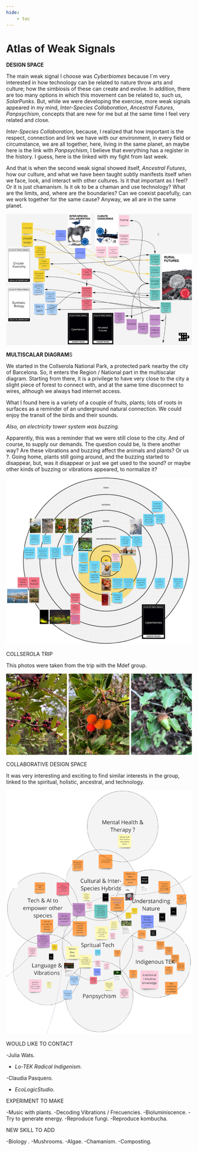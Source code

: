 ```yaml
---
hide:
    - toc
---
```


# Atlas of Weak Signals

**DESIGN SPACE**

The main weak signal I choose was *Cyberbiomes* because I´m very interested in how technology can be related to nature throw arts and culture; how the simbiosis of these can create and evolve. In addition, there are too many options in which this movement can be related to, such us, *SolarPunks*.
But, while we were developing the exercise, more weak signals appeared in my mind, *Inter-Species Collaboration*, *Ancestral Futures*, *Panpsychism*, concepts that are new for me but at the same time I feel very related and close. 

*Inter-Species Collaboration*, because, I realized that how important is the respect, connection and link we have with our environment, in every field or circumstance, we are all together, here, living in the same planet, an maybe here is the link with *Panpsychism*, I believe that everything has a register in the history. I guess, here is the linked with my fight from last week. 

And that is when the second weak signal showed itself, *Ancestral Futures*, how our culture, and what we have been taught subtly manifests itself when we face, look, and interact with other cultures.
Is it that important as I feel? Or it is just chamanism. Is it ok to be a chaman and use technology?
What are the limits, and, where are the boundaries?  Can we coexist pacefully, can we work together for the same cause? Anyway, we all are in the same planet.


![](../images/DIAGRAM1.jpg)


**MULTISCALAR DIAGRAM**S

We started in the Collserola National Park, a protected park nearby the city of Barcelona. So, it enters the Region / National part in the multiscalar diagram.
Starting from there, it is a privilege to have very close to the city a slight piece of forest to connect with, and at the same time disconnect to wires,  although we always had internet access.

What I found here is a variety of a couple of fruits, plants; lots of roots in surfaces as a reminder of an underground natural connection. We could enjoy the transit of the birds and their sounds.

*Also, an electricity tower system was buzzing.*

Apparently, this was a reminder that we were still close to the city. And of course, to supply our demands. The question could be, Is there another way? Are these vibrations and buzzing affect the animals and plants? Or us ?.
Going home, plants still going around, and the buzzing started to disappear, but, was it disappear or just we get used to the sound? or maybe other kinds of buzzing or vibrations appeared, to normalize it?


![](../images/DIAGRAM2.jpg)


COLLSEROLA TRIP

This photos were taken from the trip with the Mdef group.

![](../images/DIAGRAM4.jpg)


COLLABORATIVE DESIGN SPACE

It was very interesting and exciting to find similar interests in the group, linked to the spiritual, holistic, ancestral, and technology.



![](../images/DIAGRAM3.jpg)



WOULD LIKE TO CONTACT

-Julia Wats.
* *Lo-TEK Radical Indigenism.*


-Claudia Pasquero.
* *EcoLogicStudio.*


EXPERIMENT TO MAKE

-Music with plants.
-Decoding Vibrations / Frecuencies.
-Bioluminiscence.
-Try to generate energy.
-Reproduce fungi.
-Reproduce kombucha.

NEW SKILL TO ADD

-Biology .
-Mushrooms.
-Algae.
-Chamanism.
-Composting.
